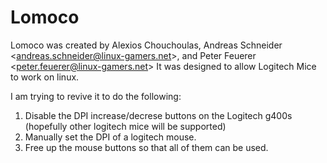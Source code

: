 # Lomoco
Lomoco was created by Alexios Chouchoulas, Andreas Schneider &lt;andreas.schneider@linux-gamers.net>, and  Peter Feuerer &lt;peter.feuerer@linux-gamers.net>
It was designed to allow Logitech Mice to work on linux.

I am trying to revive it to do the following:
1. Disable the DPI increase/decrese buttons on the Logitech g400s (hopefully other logitech mice will be supported)
2. Manually set the DPI of a logitech mouse.
3. Free up the mouse buttons so that all of them can be used.


